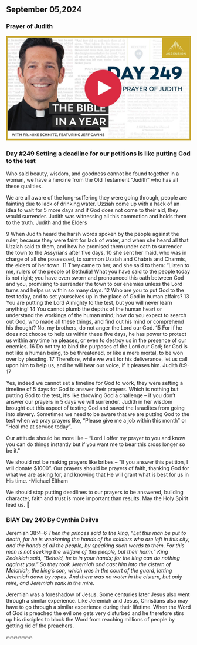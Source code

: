 ## September 05,2024

### Prayer of Judith

[![Prayer of Judith](https://raw.githubusercontent.com/linusjf/BIAY/main/September/jpgs/Day249.jpg)](https://youtu.be/f27psD92Kv8 "Prayer of Judith")

### Day #249 Setting a deadline for our petitions is like putting God to the test

Who said beauty, wisdom, and goodness cannot be found together in a woman, we have a heroine from the Old Testament “Judith” who has all these qualities.

We are all aware of the long-suffering they were going through, people are fainting due to lack of drinking water. Uzziah come up with a hack of an idea to wait for 5 more days and if God does not come to their aid, they would surrender. Judith was witnessing all this commotion and holds them to the truth.
Judith and the Elders

9 When Judith heard the harsh words spoken by the people against the ruler, because they were faint for lack of water, and when she heard all that Uzziah said to them, and how he promised them under oath to surrender the town to the Assyrians after five days, 10 she sent her maid, who was in charge of all she possessed, to summon Uzziah and Chabris and Charmis, the elders of her town. 11 They came to her, and she said to them:
“Listen to me, rulers of the people of Bethulia! What you have said to the people today is not right; you have even sworn and pronounced this oath between God and you, promising to surrender the town to our enemies unless the Lord turns and helps us within so many days. 12 Who are you to put God to the test today, and to set yourselves up in the place of God in human affairs? 13 You are putting the Lord Almighty to the test, but you will never learn anything! 14 You cannot plumb the depths of the human heart or understand the workings of the human mind; how do you expect to search out God, who made all these things, and find out his mind or comprehend his thought? No, my brothers, do not anger the Lord our God. 15 For if he does not choose to help us within these five days, he has power to protect us within any time he pleases, or even to destroy us in the presence of our enemies. 16 Do not try to bind the purposes of the Lord our God; for God is not like a human being, to be threatened, or like a mere mortal, to be won over by pleading. 17 Therefore, while we wait for his deliverance, let us call upon him to help us, and he will hear our voice, if it pleases him. Judith 8:9-17

Yes, indeed we cannot set a timeline for God to work, they were setting a timeline of 5 days for God to answer their prayers. Which is nothing but putting God to the test, it’s like throwing God a challenge – if you don’t answer our prayers in 5 days we will surrender. Judith in her wisdom brought out this aspect of testing God and saved the Israelites from going into slavery.
Sometimes we need to be aware that we are putting God to the test when we pray prayers like, “Please give me a job within this month” or “Heal me at service today”.

Our attitude should be more like – “Lord I offer my prayer to you and know you can do things instantly but if you want me to bear this cross longer so be it."

We should not be making prayers like bribes – “If you answer this petition, I will donate $1000”.
Our prayers should be prayers of faith, thanking God for what we are asking for, and knowing that He will grant what is best for us in His time. -Michael Eltham

We should stop putting deadlines to our prayers to be answered, building character, faith and trust is more important than results.
May the Holy Spirit lead us. 🙏

### BIAY Day 249 By Cynthia Dsilva

Jeremiah 38:4–6
*Then the princes said to the king, “Let this man be put to death, for he is weakening the hands of the soldiers who are left in this city, and the hands of all the people, by speaking such words to them. For this man is not seeking the welfare of this people, but their harm.”  King Zedekiah said, “Behold, he is in your hands; for the king can do nothing against you.”  So they took Jeremiah and cast him into the cistern of Malchiah, the king’s son, which was in the court of the guard, letting Jeremiah down by ropes. And there was no water in the cistern, but only mire, and Jeremiah sank in the mire.*

Jeremiah was a foreshadow of Jesus.
Some centuries later Jesus also went through a similar experience.
Like Jeremiah and Jesus, Christians also may have to go through a similar experience during their lifetime.
When the Word of God is preached the evil one gets very disturbed and he therefore stirs up his disciples to block the Word from reaching millions of people by getting rid of the preachers.

🔥🔥🔥🔥🔥🔥🔥
